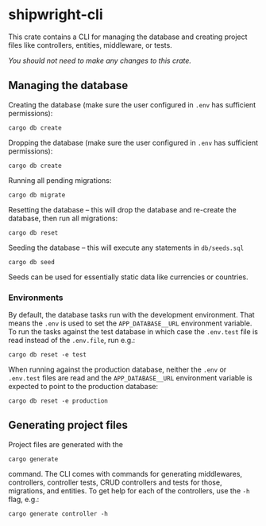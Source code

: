 # shipwright-cli

This crate contains a CLI for managing the database and creating project files like controllers, entities, middleware, or tests.

_You should not need to make any changes to this crate._

## Managing the database

Creating the database (make sure the user configured in `.env` has sufficient permissions):

```
cargo db create
```

Dropping the database (make sure the user configured in `.env` has sufficient permissions):

```
cargo db create
```

Running all pending migrations:

```
cargo db migrate
```

Resetting the database – this will drop the database and re-create the database, then run all migrations:

```
cargo db reset
```

Seeding the database – this will execute any statements in `db/seeds.sql`

```
cargo db seed
```

Seeds can be used for essentially static data like currencies or countries.

### Environments

By default, the database tasks run with the development environment. That means the `.env` is used to set the `APP_DATABASE__URL` environment variable. To run the tasks against the test database in which case the `.env.test` file is read instead of the `.env.file`, run e.g.:

```
cargo db reset -e test
```

When running against the production database, neither the `.env` or `.env.test` files are read and the `APP_DATABASE__URL` environment variable is expected to point to the production database:

```
cargo db reset -e production
```
## Generating project files

Project files are generated with the

```
cargo generate
```

command. The CLI comes with commands for generating middlewares, controllers, controller tests, CRUD controllers and tests for those, migrations, and entities. To get help for each of the controllers, use the `-h` flag, e.g.:

```
cargo generate controller -h
```
